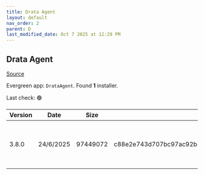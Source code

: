 ```yaml
---
title: Drata Agent
layout: default
nav_order: 2
parent: D
last_modified_date: Oct 7 2025 at 12:29 PM
---
```


## Drata Agent

[Source](https://help.drata.com/en/articles/5002305-installing-the-drata-agent-via-windows-os)

Evergreen app: `DrataAgent`. Found **1** installer.

Last check: 🟢

| Version | Date      | Size     | Sha256                                                           | Architecture | InstallerType | Type | URI                                                                                                                                                                        |
| ------- | --------- | -------- | ---------------------------------------------------------------- | ------------ | ------------- | ---- | -------------------------------------------------------------------------------------------------------------------------------------------------------------------------- |
| 3.8.0   | 24/6/2025 | 97449072 | c88e2e743d707bc97ac92b4ec9578bb000e6815d4a97c0276d2afcc34ddcb734 | x86          | Default       | exe  | [https://github.com/drata/agent-releases/releases/download/3.8.0/Drata-Agent-win.exe](https://github.com/drata/agent-releases/releases/download/3.8.0/Drata-Agent-win.exe) |
